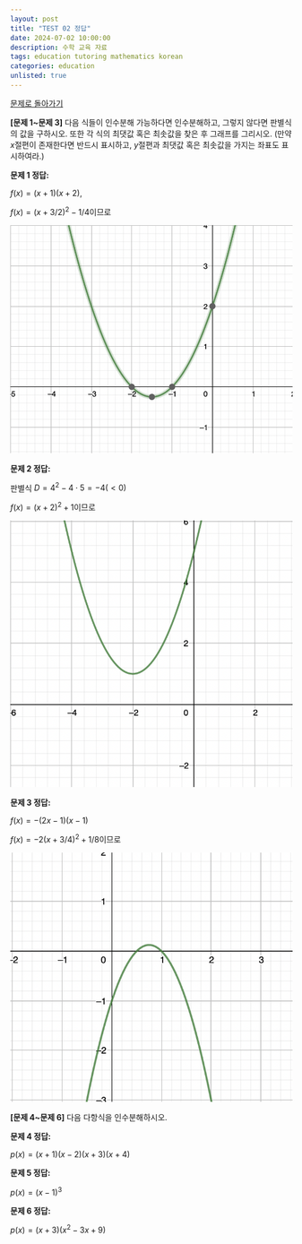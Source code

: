 ```yaml
---
layout: post
title: "TEST 02 정답"
date: 2024-07-02 10:00:00
description: 수학 교육 자료
tags: education tutoring mathematics korean
categories: education
unlisted: true
---
```


[문제로 돌아가기](/blog/2024/tutoring-test-polynomials)

**[문제 1~문제 3]**
다음 식들이 인수분해 가능하다면 인수분해하고, 그렇지 않다면 판별식의 값을 구하시오. 
또한 각 식의 최댓값 혹은 최솟값을 찾은 후 그래프를 그리시오.
(만약 $x$절편이 존재한다면 반드시 표시하고, $y$절편과 최댓값 혹은 최솟값을 가지는 좌표도 표시하여라.)

**문제 1 정답:**

$f(x)=(x+1)(x+2)$,

$f(x)=(x+3/2)^2-1/4$이므로

![Untitled](/assets/img/blog/tutoring/Untitled_TEST02_1.png)

**문제 2 정답:**

판별식 $D=4^2-4\cdot5=-4(<0)$

$f(x)=(x+2)^2+1$이므로

![Untitled](/assets/img/blog/tutoring/Untitled_TEST02_2.png)

**문제 3 정답:**

$f(x)=-(2x-1)(x-1)$

$f(x)=-2(x+3/4)^2+1/8$이므로

![Untitled](/assets/img/blog/tutoring/Untitled_TEST02_3.png)

**[문제 4~문제 6]** 다음 다항식을 인수분해하시오.

**문제 4 정답:**

$p(x)=(x+1)(x-2)(x+3)(x+4)$

**문제 5 정답:**

$p(x)=(x-1)^3$

**문제 6 정답:**

$p(x) = (x+3)(x^2-3x+9)$
